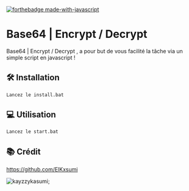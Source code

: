 [![forthebadge made-with-javascript](http://ForTheBadge.com/images/badges/made-with-javascript.svg)](///)


# Base64 | Encrypt / Decrypt

Base64 | Encrypt / Decrypt , a pour but de vous facilité la tâche via un simple script en javascript !

## 🛠 Installation

```txt
Lancez le install.bat
```
## 💻 Utilisation
```txt
Lancez le start.bat
```

## 📚 Crédit
https://github.com/ElKxsumi

![kayzzykasumi;](https://img.shields.io/badge/KayZzy-Kasumi;-ff69b4.svg)
